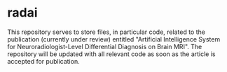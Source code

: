 # radai

This repository serves to store files, in particular code, related to the publication (currently under review) entitled "Artificial Intelligence System for Neuroradiologist-Level Differential Diagnosis on Brain MRI".  The repository will be updated with all relevant code as soon as the article is accepted for publication.
